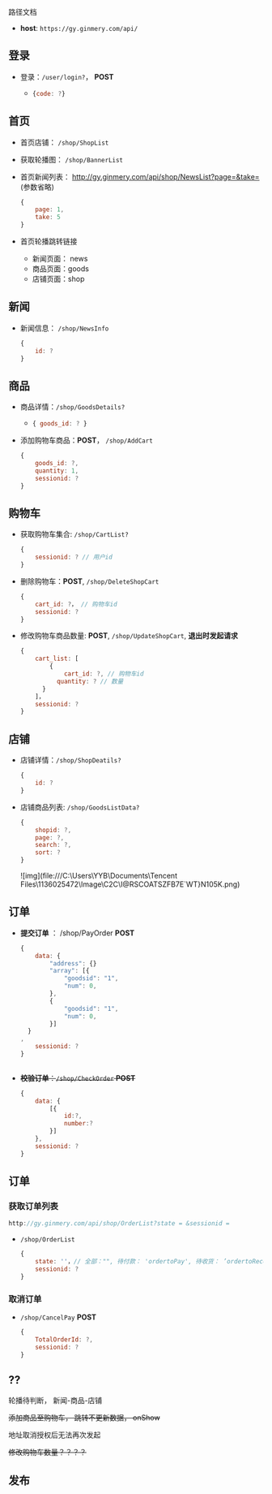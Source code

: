 路径文档

- **host**: `https://gy.ginmery.com/api/`

## 登录

- 登录：`/user/login?`， **POST**
  
  - ```javascript
    {code: ?}
    ```

## 首页

- 首页店铺： `/shop/ShopList`

- 获取轮播图： `/shop/BannerList`

- 首页新闻列表： http://gy.ginmery.com/api/shop/NewsList?page=&take= (参数省略)

  ```javascript
  {
      page: 1,
      take: 5
  }
  ```

- 首页轮播跳转链接
  - 新闻页面： news
  - 商品页面：goods
  - 店铺页面：shop

## 新闻

- 新闻信息： `/shop/NewsInfo`

  ```javascript
  {
      id: ?
  }
  ```

  

## 商品

- 商品详情：`/shop/GoodsDetails?` 
  
  - ```javascript
    { goods_id: ? }
    ```

- 添加购物车商品：**POST**， `/shop/AddCart`

  ```javascript
  {
      goods_id: ?,
      quantity: 1,
      sessionid: ?
  }
  ```

## 购物车

- 获取购物车集合: `/shop/CartList?`

  ```javascript
  {
      sessionid: ? // 用户id
  }
  ```

  

- 删除购物车：**POST**, `/shop/DeleteShopCart`

  ```javascript
  {
      cart_id: ?， // 购物车id
      sessionid: ?
  }
  ```

- 修改购物车商品数量: **POST**, `/shop/UpdateShopCart`, **退出时发起请求**

  ```javascript
  {
      cart_list: [
          {
              cart_id: ?, // 购物车id
      		quantity: ? // 数量
        }
      ]，
      sessionid: ?
  }
  ```
  
  

## 店铺

- 店铺详情：`/shop/ShopDeatils?`

  ```javascript
  {
      id: ?
  }
  ```

- 店铺商品列表: `/shop/GoodsListData?`

  ```javascript
  {
      shopid: ?,
      page: ?,
      search: ?,
      sort: ?
  }
  ```

  ![img](file:///C:\Users\YYB\Documents\Tencent Files\1136025472\Image\C2C\I@RSCOATSZFB7E`WT}N105K.png)

## 订单

- **提交订单** ： /shop/PayOrder **POST**

  ```javascript
  {
      data: {
          "address": {}
          "array": [{
              "goodsid": "1",
              "num": 0,
          },
          {
              "goodsid": "1",
              "num": 0,
          }]
  	}
  ,
      sessionid: ?
  }
      
  ```

- ~~**校验订单**：`/shop/CheckOrder`  **POST**~~

  ```javascript
  {
      data: {
          [{
              id:?,
              number:?
          }]
      },
      sessionid: ?
  }
  ```

  

## 订单

### 获取订单列表

```javascript
http://gy.ginmery.com/api/shop/OrderList?state = &sessionid =
```

- `/shop/OrderList`

  ```javascript
  {
      state: ''，// 全部："", 待付款： 'ordertoPay', 待收货： ’ordertoReceive'
      sessionid: ?
  }
  ```

### 取消订单

- `/shop/CancelPay` **POST**

  ```javascript
  {
      TotalOrderId: ?,
      sessionid: ?
  }
  ```

  

## ??

轮播待判断， 新闻-商品-店铺

~~添加商品至购物车， 跳转不更新数据， onShow~~

地址取消授权后无法再次发起

~~修改购物车数量？？？？~~



## 发布